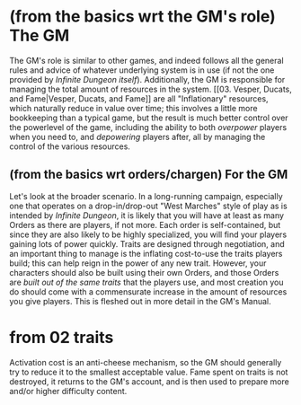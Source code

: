 
# (from the basics wrt the GM's role) The GM

The GM's role is similar to other games, and indeed follows all the general rules and advice of whatever underlying system is in use (if not the one provided by _Infinite Dungeon itself_). Additionally, the GM is responsible for managing the total amount of resources in the system. [[03. Vesper, Ducats, and Fame|Vesper, Ducats, and Fame]] are all "Inflationary" resources, which naturally reduce in value over time; this involves a little more bookkeeping than a typical game, but the result is much better control over the powerlevel of the game, including the ability to both _overpower_ players when you need to, and _depowering_ players after, all by managing the control of the various resources.
## (from the basics wrt orders/chargen) For the GM

Let's look at the broader scenario. In a long-running campaign, especially one that operates on a drop-in/drop-out "West Marches" style of play as is intended by _Infinite Dungeon_, it is likely that you will have at least as many Orders as there are players, if not more. Each order is self-contained, but since they are also likely to be highly specialized, you will find your players gaining lots of power quickly. Traits are designed through negotiation, and an important thing to manage is the inflating cost-to-use the traits players build; this can help reign in the power of any new trait. However, your characters should also be built using their own Orders, and those Orders are _built out of the same traits_ that the players use, and most creation you do should come with a commensurate increase in the amount of resources you give players. This is fleshed out in more detail in the GM's Manual.


# from 02 traits



Activation cost is an anti-cheese mechanism, so the GM should generally try to reduce it to the smallest acceptable value. Fame spent on traits is not destroyed, it returns to the GM's account, and is then used to prepare more and/or higher difficulty content.